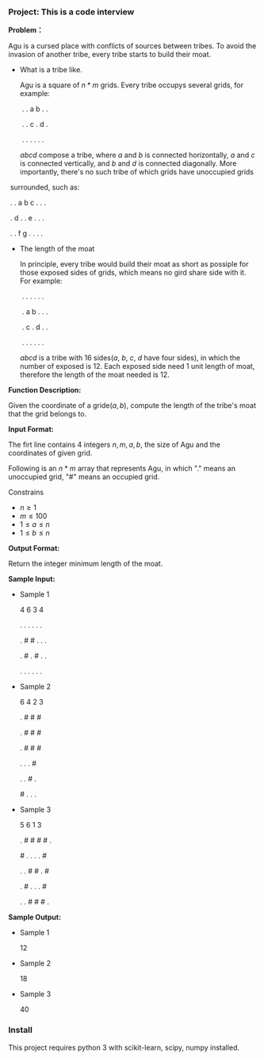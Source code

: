 ### Project: This is a code interview

**Problem：**

Agu is a cursed place with conflicts of sources between tribes. To avoid the  invasion of another tribe, every tribe starts to build their moat. 

- What is a tribe like.

  Agu is a square of $n*m$ grids. Every tribe occupys several grids, for example:

  ​	. . a b . .

  ​	. . c . d .	

  ​	. . .  . . .

  $abcd$ compose a tribe, where $a$ and $b$ is connected horizontally, $a$ and $c$ is connected vertically, and $b$ and $d$ is connected diagonally. More importantly, there's no such tribe of which grids have unoccupied grids

​	surrounded, such as:

​		. . a b c . . . 

​		. d . .  e . . . 	

​		. . f  g .  . . . 

- The length of the moat

  In principle, every tribe would build their moat as short as possiple for those exposed sides of grids, which means no gird share side with it. For example:

  ​	.  .  . . . .

  ​	. a b . . .

  ​	. c . d . . 

  ​	.  . . .  . .

  $abcd$ is a tribe with 16 sides($a$, $b$, $c$, $d$ have four sides), in which the number of exposed is 12. Each exposed side need 1 unit length of moat, therefore the length of the moat needed is 12.

**Function Description:**

Given the coordinate of a gride$(a, b)$, compute the length of the tribe's moat that the grid belongs to.

**Input Format:**

The firt line contains 4 integers $n, m, a, b$,  the size of Agu and the coordinates of given grid.

Following is an $n*m$ array that represents Agu, in which "." means an unoccupied grid, "#" means an occupied grid.

Constrains

- $n \geq 1​$
- $m\leq 100$
- $1\leq a \leq n$
- $1 \leq b\leq n$

**Output Format:**

Return the integer minimum length of the moat.

**Sample Input:** 

- Sample 1

  4  6  3  4

  . .  .  . . . 

  . # # . . .

  . # . # . .	

  . . .  . . .

- Sample 2

  6  4  2  3

  . # # #

  . # # #

  . # # #

  . .  .  #

  . .  # .

  \# . . .

- Sample 3

  5  6  1  3

  . # # # # .

  \# . .  .  . #

  . . # #  . #

  . # . .   . #

  . . # # # .



**Sample Output:**

- Sample 1

  12

- Sample 2

  18

- Sample 3

  40

### Install 

This project requires python 3 with scikit-learn, scipy, numpy installed.

